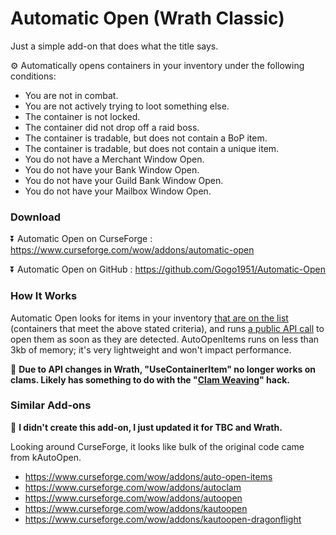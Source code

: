 # Automatic Open (Wrath Classic)

Just a simple add-on that does what the title says.

⚙️ Automatically opens containers in your inventory under the following conditions:

- You are not in combat.
- You are not actively trying to loot something else.
- The container is not locked.
- The container did not drop off a raid boss.
- The container is tradable, but does not contain a BoP item.
- The container is tradable, but does not contain a unique item.
- You do not have a Merchant Window Open.
- You do not have your Bank Window Open.
- You do not have your Guild Bank Window Open.
- You do not have your Mailbox Window Open.

### Download

⏬ Automatic Open on CurseForge : https://www.curseforge.com/wow/addons/automatic-open

⏬ Automatic Open on GitHub : https://github.com/Gogo1951/Automatic-Open

### How It Works

Automatic Open looks for items in your inventory [that are on the list](https://github.com/Gogo1951/Automatic-Open/blob/main/Automatic-Open.lua#L7) (containers that meet the above stated criteria), and runs [a public API call](https://wowpedia.fandom.com/wiki/API_C_Container.UseContainerItem) to open them as soon as they are detected. AutoOpenItems runs on less than 3kb of memory; it's very lightweight and won't impact performance. 

🚫 **Due to API changes in Wrath, "UseContainerItem" no longer works on clams. Likely has something to do with the "[Clam Weaving](https://www.youtube.com/watch?v=h3YO7jeoOWs)" hack.**

### Similar Add-ons

👏 **I didn't create this add-on, I just updated it for TBC and Wrath.**

Looking around CurseForge, it looks like bulk of the original code came from kAutoOpen.

- https://www.curseforge.com/wow/addons/auto-open-items
- https://www.curseforge.com/wow/addons/autoclam
- https://www.curseforge.com/wow/addons/autoopen
- https://www.curseforge.com/wow/addons/kautoopen
- https://www.curseforge.com/wow/addons/kautoopen-dragonflight

